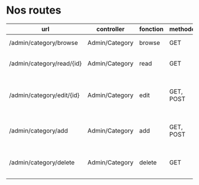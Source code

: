 # Nos routes

| url                       | controller     | fonction    | methode   | remarque                                        |
| ------------------------- | -------------- | ----------- | --------- | ----------------------------------------------- |
| /admin/category/browse    | Admin/Category | browse      | GET       | Affiche la liste                                |
| /admin/category/read/{id} | Admin/Category | read        | GET       | Affiche une catégorie                           |
| /admin/category/edit/{id} | Admin/Category | edit        | GET, POST | Affiche le formulaire d'édition d'une catégorie |
| /admin/category/add       | Admin/Category | add         | GET, POST | Affiche le formulaire de création               |
| /admin/category/delete    | Admin/Category | delete      | GET       | Supprime la catégorie demandée                  |